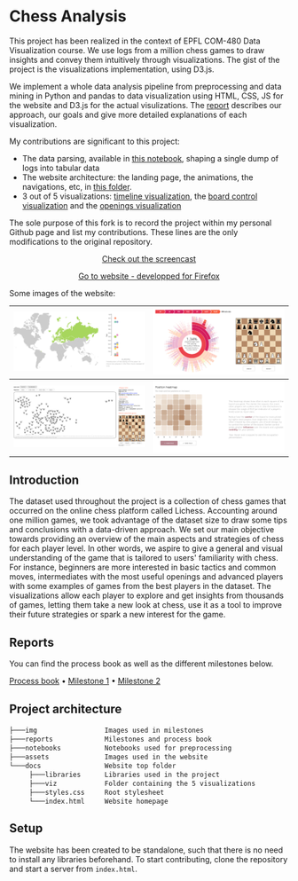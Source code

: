 # Chess Analysis

This project has been realized in the context of EPFL COM-480 Data Visualization course. We use logs from a million chess games to draw insights and convey them intuitively through visualizations. The gist of the project is the visualizations implementation, using D3.js.  

We implement a whole data analysis pipeline from preprocessing and data mining in Python and pandas to data visualization using HTML, CSS, JS for the website and D3.js for the actual visulizations. The [report](reports/process_book.pdf) describes our approach, our goals and give more detailed explanations of each visualization.

My contributions are significant to this project:
* The data parsing, available in [this notebook](./notebooks/parse_raw_data.ipynb), shaping a single dump of logs into tabular data
* The website architecture: the landing page, the animations, the navigations, etc, in [this folder](./docs).
* 3 out of 5 visualizations: [timeline visualization](https://com-480-data-visualization.github.io/data-visualization-project-2021-rookies/viz/timeline/timeline.html), the [board control visualization](https://com-480-data-visualization.github.io/data-visualization-project-2021-rookies/viz/heatmap/heatmap.html) and the [openings visualization](https://com-480-data-visualization.github.io/data-visualization-project-2021-rookies/viz/sunburst/sunburst.html)

The sole purpose of this fork is to record the project within my personal Github page and list my contributions. These lines are the only modifications to the original repository.

<p align="center">
     <a href="https://www.youtube.com/watch?v=fz3awj4zVCc">Check out the screencast</a>
</p>

<p align="center">
     <a href="https://com-480-data-visualization.github.io/data-visualization-project-2021-rookies/">Go to website - developped for Firefox </a>
</p>


Some images of the website:



![](./img/timeline.png)  |  ![](./img/openings.png)
:-------------------------:|:-------------------------:
![](./img/graph.png)  |  ![](./img/position.png)

## Introduction

The dataset used throughout the project is a collection of chess games that occurred on the online chess platform called Lichess. Accounting around one million games, we took advantage of the dataset size to draw some tips and conclusions with a data-driven approach. We set our main objective towards providing an overview of the main aspects and strategies of chess for each player level. In other words, we aspire to give a general and visual understanding of the game that is tailored to users' familiarity with chess. For instance, beginners are more interested in basic tactics and common moves, intermediates with the most useful openings and advanced players with some examples of games from the best players in the dataset. The visualizations allow each player to explore and get insights from thousands of games, letting them take a new look at chess, use it as a tool to improve their future strategies or spark a new interest for the game.

## Reports

You can find the process book as well as the different milestones below.

[Process book](reports/process_book.pdf) • [Milestone 1](reports/Milestone1.md) • [Milestone 2](reports/Milestone2.md)

## Project architecture

```       
├───img                 Images used in milestones
├───reports             Milestones and process book
├───notebooks           Notebooks used for preprocessing
├───assets              Images used in the website
└───docs                Website top folder
     ├───libraries      Libraries used in the project       
     ├───viz            Folder containing the 5 visualizations
     ├───styles.css     Root stylesheet
     └───index.html     Website homepage

```

## Setup

The website has been created to be standalone, such that there is no need
to install any libraries beforehand. To start contributing, clone the repository
and start a server from `index.html`.



